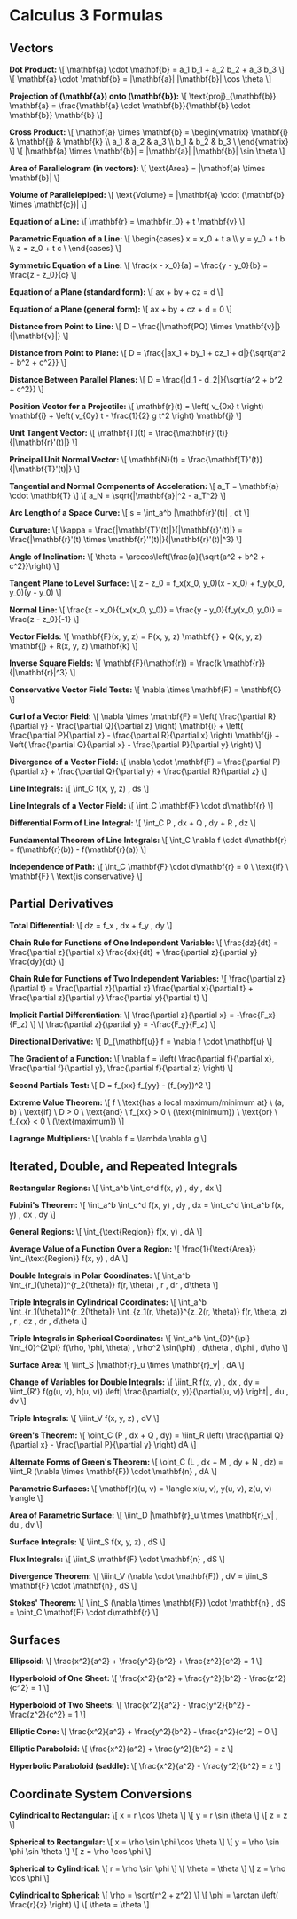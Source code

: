 # Calculus 3 Formulas

## Vectors

**Dot Product:**
\\[ \mathbf{a} \cdot \mathbf{b} = a_1 b_1 + a_2 b_2 + a_3 b_3 \\]
\\[ \mathbf{a} \cdot \mathbf{b} = \|\mathbf{a}\| \|\mathbf{b}\| \cos \theta \\]


**Projection of \(\mathbf{a}\) onto \(\mathbf{b}\):**
\\[ \text{proj}_{\mathbf{b}} \mathbf{a} = \frac{\mathbf{a} \cdot \mathbf{b}}{\mathbf{b} \cdot \mathbf{b}} \mathbf{b} \\]

**Cross Product:**
\\[ \mathbf{a} \times \mathbf{b} = \begin{vmatrix}
\mathbf{i} & \mathbf{j} & \mathbf{k} \\\\
a_1 & a_2 & a_3 \\\\
b_1 & b_2 & b_3 \\
\end{vmatrix} \\]
\\[ \|\mathbf{a} \times \mathbf{b}\| = \|\mathbf{a}\| \|\mathbf{b}\| \sin \theta \\]


**Area of Parallelogram (in vectors):**
\\[ \text{Area} = \|\mathbf{a} \times \mathbf{b}\| \\]

**Volume of Parallelepiped:**
\\[ \text{Volume} = |\mathbf{a} \cdot (\mathbf{b} \times \mathbf{c})| \\]

**Equation of a Line:**
\\[ \mathbf{r} = \mathbf{r_0} + t \mathbf{v} \\]

**Parametric Equation of a Line:**
\\[ \begin{cases}
x = x_0 + t a \\\\
y = y_0 + t b \\\\
z = z_0 + t c \\
\end{cases} \\]

**Symmetric Equation of a Line:**
\\[ \frac{x - x_0}{a} = \frac{y - y_0}{b} = \frac{z - z_0}{c} \\]

**Equation of a Plane (standard form):**
\\[ ax + by + cz = d \\]

**Equation of a Plane (general form):**
\\[ ax + by + cz + d = 0 \\]

**Distance from Point to Line:**
\\[ D = \frac{\|\mathbf{PQ} \times \mathbf{v}\|}{\|\mathbf{v}\|} \\]

**Distance from Point to Plane:**
\\[ D = \frac{|ax_1 + by_1 + cz_1 + d|}{\sqrt{a^2 + b^2 + c^2}} \\]

**Distance Between Parallel Planes:**
\\[ D = \frac{|d_1 - d_2|}{\sqrt{a^2 + b^2 + c^2}} \\]

**Position Vector for a Projectile:**
\\[ \mathbf{r}(t) = \left( v_{0x} t \right) \mathbf{i} + \left( v_{0y} t - \frac{1}{2} g t^2 \right) \mathbf{j} \\]

**Unit Tangent Vector:**
\\[ \mathbf{T}(t) = \frac{\mathbf{r}'(t)}{\|\mathbf{r}'(t)\|} \\]

**Principal Unit Normal Vector:**
\\[ \mathbf{N}(t) = \frac{\mathbf{T}'(t)}{\|\mathbf{T}'(t)\|} \\]

**Tangential and Normal Components of Acceleration:**
\\[ a_T = \mathbf{a} \cdot \mathbf{T} \\]
\\[ a_N = \sqrt{\|\mathbf{a}\|^2 - a_T^2} \\]

**Arc Length of a Space Curve:**
\\[ s = \int_a^b \|\mathbf{r}'(t)\| \, dt \\]

**Curvature:**
\\[ \kappa = \frac{\|\mathbf{T}'(t)\|}{\|\mathbf{r}'(t)\|} = \frac{\|\mathbf{r}'(t) \times \mathbf{r}''(t)\|}{\|\mathbf{r}'(t)\|^3} \\]

**Angle of Inclination:**
\\[ \theta = \arccos\left(\frac{a}{\sqrt{a^2 + b^2 + c^2}}\right) \\]

**Tangent Plane to Level Surface:**
\\[ z - z_0 = f_x(x_0, y_0)(x - x_0) + f_y(x_0, y_0)(y - y_0) \\]

**Normal Line:**
\\[ \frac{x - x_0}{f_x(x_0, y_0)} = \frac{y - y_0}{f_y(x_0, y_0)} = \frac{z - z_0}{-1} \\]

**Vector Fields:**
\\[ \mathbf{F}(x, y, z) = P(x, y, z) \mathbf{i} + Q(x, y, z) \mathbf{j} + R(x, y, z) \mathbf{k} \\]

**Inverse Square Fields:**
\\[ \mathbf{F}(\mathbf{r}) = \frac{k \mathbf{r}}{\|\mathbf{r}\|^3} \\]

**Conservative Vector Field Tests:**
\\[ \nabla \times \mathbf{F} = \mathbf{0} \\]

**Curl of a Vector Field:**
\\[ \nabla \times \mathbf{F} = \left( \frac{\partial R}{\partial y} - \frac{\partial Q}{\partial z} \right) \mathbf{i} + \left( \frac{\partial P}{\partial z} - \frac{\partial R}{\partial x} \right) \mathbf{j} + \left( \frac{\partial Q}{\partial x} - \frac{\partial P}{\partial y} \right) \\]

**Divergence of a Vector Field:**
\\[ \nabla \cdot \mathbf{F} = \frac{\partial P}{\partial x} + \frac{\partial Q}{\partial y} + \frac{\partial R}{\partial z} \\]

**Line Integrals:**
\\[ \int_C f(x, y, z) \, ds \\]

**Line Integrals of a Vector Field:**
\\[ \int_C \mathbf{F} \cdot d\mathbf{r} \\]

**Differential Form of Line Integral:**
\\[ \int_C P \, dx + Q \, dy + R \, dz \\]

**Fundamental Theorem of Line Integrals:**
\\[ \int_C \nabla f \cdot d\mathbf{r} = f(\mathbf{r}(b)) - f(\mathbf{r}(a)) \\]

**Independence of Path:**
\\[ \int_C \mathbf{F} \cdot d\mathbf{r} = 0 \ \text{if} \ \mathbf{F} \ \text{is conservative} \\]

## Partial Derivatives

**Total Differential:**
\\[ dz = f_x \, dx + f_y \, dy \\]

**Chain Rule for Functions of One Independent Variable:**
\\[ \frac{dz}{dt} = \frac{\partial z}{\partial x} \frac{dx}{dt} + \frac{\partial z}{\partial y} \frac{dy}{dt} \\]

**Chain Rule for Functions of Two Independent Variables:**
\\[ \frac{\partial z}{\partial t} = \frac{\partial z}{\partial x} \frac{\partial x}{\partial t} + \frac{\partial z}{\partial y} \frac{\partial y}{\partial t} \\]

**Implicit Partial Differentiation:**
\\[ \frac{\partial z}{\partial x} = -\frac{F_x}{F_z} \\]
\\[ \frac{\partial z}{\partial y} = -\frac{F_y}{F_z} \\]

**Directional Derivative:**
\\[ D_{\mathbf{u}} f = \nabla f \cdot \mathbf{u} \\]

**The Gradient of a Function:**
\\[ \nabla f = \left( \frac{\partial f}{\partial x}, \frac{\partial f}{\partial y}, \frac{\partial f}{\partial z} \right) \\]

**Second Partials Test:**
\\[ D = f_{xx} f_{yy} - (f_{xy})^2 \\]

**Extreme Value Theorem:**
\\[ f \ \text{has a local maximum/minimum at} \ (a, b) \ \text{if} \ D > 0 \ \text{and} \ f_{xx} > 0 \ (\text{minimum}) \ \text{or} \ f_{xx} < 0 \ (\text{maximum}) \\]

**Lagrange Multipliers:**
\\[ \nabla f = \lambda \nabla g \\]

## Iterated, Double, and Repeated Integrals

**Rectangular Regions:**
\\[ \int_a^b \int_c^d f(x, y) \, dy \, dx \\]

**Fubini's Theorem:**
\\[ \int_a^b \int_c^d f(x, y) \, dy \, dx = \int_c^d \int_a^b f(x, y) \, dx \, dy \\]

**General Regions:**
\\[ \int_{\text{Region}} f(x, y) \, dA \\]

**Average Value of a Function Over a Region:**
\\[ \frac{1}{\text{Area}} \int_{\text{Region}} f(x, y) \, dA \\]

**Double Integrals in Polar Coordinates:**
\\[ \int_a^b \int_{r_1(\theta)}^{r_2(\theta)} f(r, \theta) \, r \, dr \, d\theta \\]

**Triple Integrals in Cylindrical Coordinates:**
\\[ \int_a^b \int_{r_1(\theta)}^{r_2(\theta)} \int_{z_1(r, \theta)}^{z_2(r, \theta)} f(r, \theta, z) \, r \, dz \, dr \, d\theta \\]

**Triple Integrals in Spherical Coordinates:**
\\[ \int_a^b \int_{0}^{\pi} \int_{0}^{2\pi} f(\rho, \phi, \theta) \, \rho^2 \sin(\phi) \, d\theta \, d\phi \, d\rho \\]

**Surface Area:**
\\[ \iint_S \|\mathbf{r}_u \times \mathbf{r}_v\| \, dA \\]

**Change of Variables for Double Integrals:**
\\[ \iint_R f(x, y) \, dx \, dy = \iint_{R'} f(g(u, v), h(u, v)) \left| \frac{\partial(x, y)}{\partial(u, v)} \right| \, du \, dv \\]

**Triple Integrals:**
\\[ \iiint_V f(x, y, z) \, dV \\]

**Green's Theorem:**
\\[ \oint_C (P \, dx + Q \, dy) = \iint_R \left( \frac{\partial Q}{\partial x} - \frac{\partial P}{\partial y} \right) dA \\]

**Alternate Forms of Green's Theorem:**
\\[ \oint_C (L \, dx + M \, dy + N \, dz) = \iint_R (\nabla \times \mathbf{F}) \cdot \mathbf{n} \, dA \\]

**Parametric Surfaces:**
\\[ \mathbf{r}(u, v) = \langle x(u, v), y(u, v), z(u, v) \rangle \\]

**Area of Parametric Surface:**
\\[ \iint_D \|\mathbf{r}_u \times \mathbf{r}_v\| \, du \, dv \\]

**Surface Integrals:**
\\[ \iint_S f(x, y, z) \, dS \\]

**Flux Integrals:**
\\[ \iint_S \mathbf{F} \cdot \mathbf{n} \, dS \\]

**Divergence Theorem:**
\\[ \iiint_V (\nabla \cdot \mathbf{F}) \, dV = \iint_S \mathbf{F} \cdot \mathbf{n} \, dS \\]

**Stokes' Theorem:**
\\[ \iint_S (\nabla \times \mathbf{F}) \cdot \mathbf{n} \, dS = \oint_C \mathbf{F} \cdot d\mathbf{r} \\]

## Surfaces

**Ellipsoid:**
\\[ \frac{x^2}{a^2} + \frac{y^2}{b^2} + \frac{z^2}{c^2} = 1 \\]

**Hyperboloid of One Sheet:**
\\[ \frac{x^2}{a^2} + \frac{y^2}{b^2} - \frac{z^2}{c^2} = 1 \\]

**Hyperboloid of Two Sheets:**
\\[ \frac{x^2}{a^2} - \frac{y^2}{b^2} - \frac{z^2}{c^2} = 1 \\]

**Elliptic Cone:**
\\[ \frac{x^2}{a^2} + \frac{y^2}{b^2} - \frac{z^2}{c^2} = 0 \\]

**Elliptic Paraboloid:**
\\[ \frac{x^2}{a^2} + \frac{y^2}{b^2} = z \\]

**Hyperbolic Paraboloid (saddle):**
\\[ \frac{x^2}{a^2} - \frac{y^2}{b^2} = z \\]

## Coordinate System Conversions

**Cylindrical to Rectangular:**
\\[ x = r \cos \theta \\]
\\[ y = r \sin \theta \\]
\\[ z = z \\]

**Spherical to Rectangular:**
\\[ x = \rho \sin \phi \cos \theta \\]
\\[ y = \rho \sin \phi \sin \theta \\]
\\[ z = \rho \cos \phi \\]

**Spherical to Cylindrical:**
\\[ r = \rho \sin \phi \\]
\\[ \theta = \theta \\]
\\[ z = \rho \cos \phi \\]

**Cylindrical to Spherical:**
\\[ \rho = \sqrt{r^2 + z^2} \\]
\\[ \phi = \arctan \left( \frac{r}{z} \right) \\]
\\[ \theta = \theta \\]


